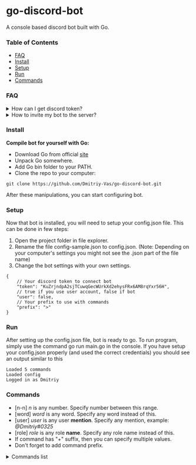 # go-discord-bot

A console based discord bot built with Go.

### Table of Contents

+ [FAQ](https://github.com/Dmitriy-Vas/go-discord-bot#FAQ)
+ [Install](https://github.com/Dmitriy-Vas/go-discord-bot#Install)
+ [Setup](https://github.com/Dmitriy-Vas/go-discord-bot#Setup)
+ [Run](https://github.com/Dmitriy-Vas/go-discord-bot#Run)
+ [Commands](https://github.com/Dmitriy-Vas/go-discord-bot#Commands)

### FAQ

<details>
<summary>How can I get discord token?</summary>

__User token:__
+ Run your internet browser.
+ Go to the `https://discordapp.com/` site.
+ Open developer tools in your browser (Ctrl^Shift^I).
+ Sign in to your account.
+ Open local storage in dev-tools.
+ Find the "token" scope and copy value.

__Bot token:__
+ Run your internet browser.
+ Go to the `https://discordapp.com/developers/applications/` site.
---
+ __If you already have a bot__:
    + Select your application.
    + Go to the "Bot" page.
    + Below "Username" in the "Token" field, click to the "Copy".
+ __If you don't have a bot__:
    + At the upper right corner click to the "New Application" button.
    + Specify any name to your bot.
    + ^See how to get token if you already have a bot^
---
</details>

<details>
<summary>How to invite my bot to the server?</summary>

+ Run your internet browser.
+ Go to the `https://discordapp.com/developers/applications/` site.
+ Select your application.
+ Below "Name" in the "Client ID" field, click to the "Copy".
+ Put your Client ID instead of "CLIENTID" in this link:
`https://discordapp.com/oauth2/authorize?client_id=CLIENTID&scope=bot`
+ If you want to add a bot without any permissions, then just use link from above and invite bot to your server.
+ If you need permissions, then go to the "Bot" page and scroll to the bottom, then check scopes.
+ Now copy your "Permissions Integer", put your Client ID instead of "CLIENTID" and Permissions Integer instead of "PERMISSIONS" in this link:
`https://discordapp.com/oauth2/authorize?client_id=CLIENTID&scope=bot&permissions=PERMISSIONS`
+ Use this link and invite bot to your server.
</details>

### Install

__Compile bot for yourself with Go:__

+ Download Go from official [site](https://golang.org/)
+ Unpack Go somewhere.
+ Add Go bin folder to your PATH.
+ Clone the repo to your computer:

```
git clone https://github.com/Dmitriy-Vas/go-discord-bot.git
```

After these manipulations, you can start configuring bot.

### Setup

Now that bot is installed, you will need to setup your config.json file. This can be done in few steps:

1. Open the project folder in file explorer.
2. Rename the file config-sample.json to config.json. (Note: Depending on your computer's settings you might not see the .json part of the file name)
3. Change the bot settings with your own settings.

```
{
    // Your discord token to connect bot
    "token": "KuZrjndpA2sjTCuwqGecWUrkXd2ehysFRx6AM8rqYxr56H",
    // true if you use user account, false if bot
    "user": false,
    // Your prefix to use with commands
    "prefix": ">"
}
```

### Run

After setting up the config.json file, bot is ready to go. To run program, simply use the command go run main.go in the console.
If you have setup your config.json properly (and used the correct credentials) you should see an output similar to this

```
Loaded 5 commands
Loaded config
Logged in as Dmitriy
```

### Commands

+ [n-n] *n* is any number. Specify number between this range.
+ [word] *word* is any word. Specify any word instead of this.
+ [user] *user* is any user **mention**. Specify any mention, example: *@Dmitriy#0325*
+ [role] *role* is any role **name**. Specify any role name instead of this.
+ If command has "+" suffix, then you can specify multiple values.
+ Don't forget to add command prefix.

<details>
<summary>Commands list</summary>

+ Ping
    - Responds with "pong"
+ Del [0-100]  
    - Removes specified amount of last messages in the current channel
+ Notice
    - Shows bot's notice
+ Role [user]+ [role]
    - Adds or removes roles from specified users
+ Ban [user] [0-n] [word]+
    - Banhammer's hit. Specified user will lost his soul for specified time.
    - Provide the correct reason instead of [word], nobody likes to lose souls without reason.
</details>
